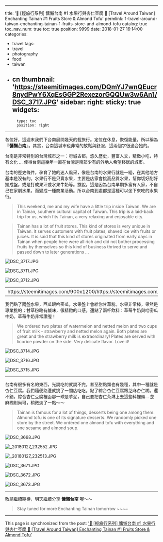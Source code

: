
---
title: '🚉   [輕旅行系列] 慵懶台南 #1 水果行與杏仁豆腐  🚉   [Travel Around Taiwan] Enchanting Tainan #1 Fruits Store & Almond Tofu'
permlink: 1-travel-around-taiwan-enchanting-tainan-1-fruits-store-and-almond-tofu
catalog: true
toc_nav_num: true
toc: true
position: 9999
date: 2018-01-27 16:14:00
categories:
- travel
tags:
- travel
- photography
- food
- taiwan
- cn
thumbnail: 'https://steemitimages.com/DQmYJ7wnQEucr8nydPwY6XqEsGGP2RexezorGQQUw3w6An1/DSC_3717.JPG'
sidebar:
    right:
        sticky: true
widgets:
    -
        type: toc
        position: right
---


各位好，這週末我們下台南展開幾天的輕旅行。定位在休息，恢復能量，所以稱為『**慵懶台南**』。其實，台南這城市也非常的放鬆與舒服，這兩個字很適合她的。

台南是非常特別的台灣城市之一：府城古都，悠久歷史，豐富人文，精緻小吃，特有文化 ... 使得台南這幾年一直在台灣是南部少有的外地人希望移居的城市。

台南的歷史條件，孕育了她的迷人風采，像是台南的水果行就是一絕，在其他地方基本是沒有的。水果行不是只賣水果，主要是店家會挑高品質水果，幫你切好削好擺成盤，或是打成果汁或水果牛奶等。據說，這是因為台南早期多富有人家，不自己在家削水果，而變成一種商業活動。所以台南到處都是這種可以坐下來吃的水果行。

>This weekend, me and my wife have a little trip inside Taiwan. We are in Tainan, southern cultural capital of Taiwan. This trip is a laid-back trip for us, which fits Tainan, a very relaxing and enjoyable city.

>Tainan has a lot of fruit stores. This kind of stores is very unique in Taiwan. It serves customers with fruit plates, shaved ice with fruits or juices. It is said that this kind of stores originated from early days in Tainan when people here were all rich and did not bother processing fruits by themselves so this kind of business thrived to serve and passed down to later generations ...

![DSC_3717.JPG](https://steemitimages.com/DQmYJ7wnQEucr8nydPwY6XqEsGGP2RexezorGQQUw3w6An1/DSC_3717.JPG)

![DSC_3711.JPG](https://steemitimages.com/DQmbDq3VCxGxx9Sf7A2g3b96gqC7yeksPj2FH9TpBmSqjg3/DSC_3711.JPG)

![DSC_3712.JPG](https://steemitimages.com/DQmNsCdSbmE6AttfPgzUXe2NcnagsSCAwrCG6tJP9x1A6Cs/DSC_3712.JPG)

<table><tr>
<td>https://steemitimages.com/900x1200/https://steemitimages.com/DQmNM1nyvx6rznkybyhDAhVGAY8tRdhU8Z8UKn5nGwTkyq4/1517067004127.jpg</td>
<td>https://steemitimages.com/900x1200/https://steemitimages.com/DQmahfCM2CsLNreGDq1GyfJY8QoGPZeMSGkn8mp7tTQ3nzv/1517067009500.jpg</td>
</tr></table>

我們點了兩盤水果，西瓜跟哈密瓜，水果盤上會給你甘草粉。水果非常棒，果然是專業挑的；甘草粉略有鹹味，很精緻的口感。還點了兩杯飲料：草莓牛奶與哈密瓜牛奶。草莓牛奶非常讚喔！

>We ordered two plates of watermelon and netted melon and two cups of fruit milk - strawberry and netted melon again. Both plates are great and the strawberry milk is extraordinary! Plates are served with licorice powder on the side. Very delicate flavor. Love it!

![DSC_3714.JPG](https://steemitimages.com/DQmcFzg1pq24oH5YPiSxgvAPfTus6Co7RgbnwFxK11hczaE/DSC_3714.JPG)

![DSC_3716.JPG](https://steemitimages.com/DQmRpdsyLxzXKHEf1xwQM5u8wpkp6sfJzxorgBY4vYofh3h/DSC_3716.JPG)

![DSC_3715.JPG](https://steemitimages.com/DQmZQo2nXFqiLSfi7xdHG6xHBE2ASKvbUwFEHBZKAaQr2AR/DSC_3715.JPG)

*****

台南有很多有名的東西，光說吃的就說不完，甚至甜點類也有幾種，其中一種就是杏仁豆腐。我們隨便路邊就挑了一間店吃吃。點了綜合杏仁豆腐跟芝麻杏仁糊。還不錯。綜合杏仁豆腐裡面那一球是芋泥，自己要把杏仁茶淋上去這些料裡頭... 芝麻糊則尚可，稍微淡了一點～～

>Tainan is famous for a lot of things, desserts being one among them. Almond tofu is one of its signature desserts. We randomly picked one store by the street. We ordered one almond tofu with everything and one sesame and almond soup. 

![DSC_3668.JPG](https://steemitimages.com/DQmTvooATs4tanwjgbrCMA1spZXWUSnyJM3A3Htk2sUfD6V/DSC_3668.JPG)

![_20180127_232552.JPG](https://steemitimages.com/DQmNqcLWA9ckrxKg7LzeHRNpf8b6H85L9zwLEdKj5xLot2g/_20180127_232552.JPG)

![_20180127_232513.JPG](https://steemitimages.com/DQmTnoqpvhzjSiGcPDntA22B4a3qwxpyEvqH7cHNtxThjuf/_20180127_232513.JPG)

![DSC_3671.JPG](https://steemitimages.com/DQmbmQxgnBLxk2uPJcGcjnQhAAQXpBGRnaa7QA3onVVAsiz/DSC_3671.JPG)

![DSC_3672.JPG](https://steemitimages.com/DQmR8woYb6XraRzMwyk92qHmY3asmKnrvpYWr3UCAaH9wVE/DSC_3672.JPG)

![DSC_3673.JPG](https://steemitimages.com/DQmWn3oZHD5XqiCDKhpBxmEi3q4TwPMACPp9t1x9cu3FbLz/DSC_3673.JPG)

*****

敬請繼續期待，明天繼續分享 **慵懶台南** 喔～～

>Stay tuned for more Enchanting Tainan tomorrow ~~~~

- - -

This page is synchronized from the post: ['🚉   [輕旅行系列] 慵懶台南 #1 水果行與杏仁豆腐  🚉   [Travel Around Taiwan] Enchanting Tainan #1 Fruits Store & Almond Tofu'](https://steemit.com/@deanliu/1-travel-around-taiwan-enchanting-tainan-1-fruits-store-and-almond-tofu)
